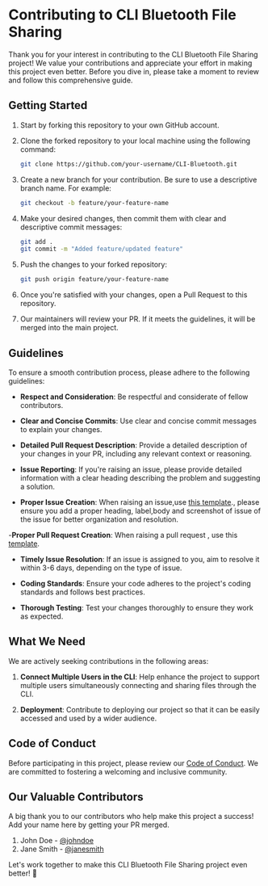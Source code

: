 # Contributing to CLI Bluetooth File Sharing

Thank you for your interest in contributing to the CLI Bluetooth File Sharing project! We value your contributions and appreciate your effort in making this project even better. Before you dive in, please take a moment to review and follow this comprehensive guide.

## Getting Started

1. Start by forking this repository to your own GitHub account.

2. Clone the forked repository to your local machine using the following command:

    ```bash
    git clone https://github.com/your-username/CLI-Bluetooth.git
    ```

3. Create a new branch for your contribution. Be sure to use a descriptive branch name. For example:

    ```bash
    git checkout -b feature/your-feature-name
    ```

4. Make your desired changes, then commit them with clear and descriptive commit messages:

    ```bash
    git add .
    git commit -m "Added feature/updated feature"
    ```

5. Push the changes to your forked repository:

    ```bash
    git push origin feature/your-feature-name
    ```

6. Once you're satisfied with your changes, open a Pull Request to this repository.

7. Our maintainers will review your PR. If it meets the guidelines, it will be merged into the main project.

## Guidelines

To ensure a smooth contribution process, please adhere to the following guidelines:

- **Respect and Consideration**: Be respectful and considerate of fellow contributors.

- **Clear and Concise Commits**: Use clear and concise commit messages to explain your changes.

- **Detailed Pull Request Description**: Provide a detailed description of your changes in your PR, including any relevant context or reasoning.

- **Issue Reporting**: If you're raising an issue, please provide detailed information with a clear heading describing the problem and suggesting a solution.

- **Proper Issue Creation**: When raising an issue,use [this template](https://github.com/CS50X-RGB/CLI-Bluetooth/issues/new?assignees=&labels=&projects=&template=custom-issue.md&title=)., please ensure you add a proper heading, 
 label,body and screenshot of issue of the issue for better organization and resolution.

-**Proper Pull Request Creation**: When raising a pull request , use this [template](https://github.com/CS50X-RGB/CLI-Bluetooth/blob/master/.github/pull_request_template.md).

- **Timely Issue Resolution**: If an issue is assigned to you, aim to resolve it within 3-6 days, depending on the type of issue.

- **Coding Standards**: Ensure your code adheres to the project's coding standards and follows best practices.

- **Thorough Testing**: Test your changes thoroughly to ensure they work as expected.

## What We Need

We are actively seeking contributions in the following areas:

1. **Connect Multiple Users in the CLI**: Help enhance the project to support multiple users simultaneously connecting and sharing files through the CLI.

2. **Deployment**: Contribute to deploying our project so that it can be easily accessed and used by a wider audience.

## Code of Conduct

Before participating in this project, please review our [Code of Conduct](CODE_OF_CONDUCT.md). We are committed to fostering a welcoming and inclusive community.

## Our Valuable Contributors

A big thank you to our contributors who help make this project a success! Add your name here by getting your PR merged.

1. John Doe - [@johndoe](https://github.com/johndoe)
2. Jane Smith - [@janesmith](https://github.com/janesmith)

Let's work together to make this CLI Bluetooth File Sharing project even better! 🚀
